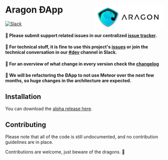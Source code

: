 # Aragon ÐApp <img align="right" src="https://github.com/aragonone/issues/blob/master/logo.png" height="80px" />

[![Slack](https://aragon.chat/badge.svg)](https://aragon.chat)

#### 📝 Please submit support related issues in our centralized [issue tracker](http://github.com/aragon/issues/issues).
#### 🔧 For technical stuff, it is fine to use this project's [issues](http://github.com/aragon/aragon/issues) or join the technical conversation in our [#dev](https://aragon.chat) channel in Slack.
#### 🦋 For an overview of what change in every version check the [changelog](https://github.com/aragon/aragon/blob/master/changelog.md)

#### 🚨 We will be refactoring the ÐApp to not use Meteor over the next few months, so huge changes in the architecture are expected.

## Installation

You can download the [alpha release here](http://github.com/aragon/aragon/releases).

## Contributing

Please note that all of the code is still undocumented, and no contribution guidelines are in place.

Contributions are welcome, just beware of the dragons. 🐲
